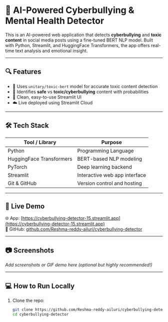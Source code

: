 # 🤖 AI-Powered Cyberbullying & Mental Health Detector

This is an AI-powered web application that detects **cyberbullying** and **toxic content** in social media posts using a fine-tuned BERT NLP model. Built with Python, Streamlit, and HuggingFace Transformers, the app offers real-time text analysis and emotional insight.

---

## 🔍 Features

- 🔬 Uses `unitary/toxic-bert` model for accurate toxic content detection
- 🧠 Identifies **safe** vs **toxic/cyberbullying** content with probabilities
- 🧾 Clean, easy-to-use Streamlit UI
- ☁️ Live deployed using Streamlit Cloud

---

## 🛠️ Tech Stack

| Tool / Library        | Purpose                                  |
|-----------------------|------------------------------------------|
| Python                | Programming Language                     |
| HuggingFace Transformers | BERT-based NLP modeling                |
| PyTorch               | Deep learning backend                    |
| Streamlit             | Interactive web app interface            |
| Git & GitHub          | Version control and hosting              |

---

## 🚀 Live Demo

🌐 App: [https://cyberbullying-detector-15.streamlit.app](https://cyberbullying-detector-15.streamlit.app)  
📂 GitHub: [github.com/Reshma-reddy-ailuri/cyberbullying-detector](https://github.com/Reshma-reddy-ailuri/cyberbullying-detector)

---

## 📷 Screenshots

*Add screenshots or GIF demo here (optional but highly recommended!)*

---

## 💻 How to Run Locally

1. Clone the repo:
   ```bash
   git clone https://github.com/Reshma-reddy-ailuri/cyberbullying-detector.git
   cd cyberbullying-detector
